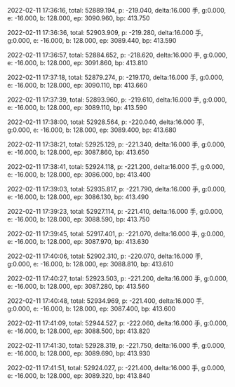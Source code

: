 2022-02-11 17:36:16, total: 52889.194, p: -219.040, delta:16.000 手, g:0.000, e: -16.000, b: 128.000, ep: 3090.960, bp: 413.750

2022-02-11 17:36:36, total: 52903.909, p: -219.280, delta:16.000 手, g:0.000, e: -16.000, b: 128.000, ep: 3089.440, bp: 413.590

2022-02-11 17:36:57, total: 52884.652, p: -218.620, delta:16.000 手, g:0.000, e: -16.000, b: 128.000, ep: 3091.860, bp: 413.810

2022-02-11 17:37:18, total: 52879.274, p: -219.170, delta:16.000 手, g:0.000, e: -16.000, b: 128.000, ep: 3090.110, bp: 413.660

2022-02-11 17:37:39, total: 52893.960, p: -219.610, delta:16.000 手, g:0.000, e: -16.000, b: 128.000, ep: 3089.110, bp: 413.590

2022-02-11 17:38:00, total: 52928.564, p: -220.040, delta:16.000 手, g:0.000, e: -16.000, b: 128.000, ep: 3089.400, bp: 413.680

2022-02-11 17:38:21, total: 52925.129, p: -221.340, delta:16.000 手, g:0.000, e: -16.000, b: 128.000, ep: 3087.860, bp: 413.650

2022-02-11 17:38:41, total: 52924.118, p: -221.200, delta:16.000 手, g:0.000, e: -16.000, b: 128.000, ep: 3086.000, bp: 413.400

2022-02-11 17:39:03, total: 52935.817, p: -221.790, delta:16.000 手, g:0.000, e: -16.000, b: 128.000, ep: 3086.130, bp: 413.490

2022-02-11 17:39:23, total: 52927.114, p: -221.410, delta:16.000 手, g:0.000, e: -16.000, b: 128.000, ep: 3088.590, bp: 413.750

2022-02-11 17:39:45, total: 52917.401, p: -221.070, delta:16.000 手, g:0.000, e: -16.000, b: 128.000, ep: 3087.970, bp: 413.630

2022-02-11 17:40:06, total: 52902.310, p: -220.070, delta:16.000 手, g:0.000, e: -16.000, b: 128.000, ep: 3088.810, bp: 413.610

2022-02-11 17:40:27, total: 52923.503, p: -221.200, delta:16.000 手, g:0.000, e: -16.000, b: 128.000, ep: 3087.280, bp: 413.560

2022-02-11 17:40:48, total: 52934.969, p: -221.400, delta:16.000 手, g:0.000, e: -16.000, b: 128.000, ep: 3087.400, bp: 413.600

2022-02-11 17:41:09, total: 52944.527, p: -222.060, delta:16.000 手, g:0.000, e: -16.000, b: 128.000, ep: 3088.500, bp: 413.820

2022-02-11 17:41:30, total: 52928.319, p: -221.750, delta:16.000 手, g:0.000, e: -16.000, b: 128.000, ep: 3089.690, bp: 413.930

2022-02-11 17:41:51, total: 52924.027, p: -221.400, delta:16.000 手, g:0.000, e: -16.000, b: 128.000, ep: 3089.320, bp: 413.840